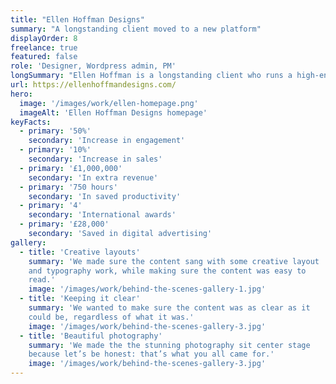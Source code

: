 ```yaml
---
title: "Ellen Hoffman Designs"
summary: "A longstanding client moved to a new platform"
displayOrder: 8
freelance: true
featured: false
role: 'Designer, Wordpress admin, PM'
longSummary: "Ellen Hoffman is a longstanding client who runs a high-end jewelry business in Dallas. A few years ago, I built her first website on Wordpress with a WooCommerce plugin. In early 2020, Ellen reached out again for a refresh. She needed to update her branding, but also wanted a more robust online shopping presence. To make it easier for Ellen and her small team to manage the online storefront, I moved her from Wordpress (which was difficult to maintain without my help) to Shopify."
url: https://ellenhoffmandesigns.com/
hero:
  image: '/images/work/ellen-homepage.png'
  imageAlt: 'Ellen Hoffman Designs homepage'
keyFacts:
  - primary: '50%'
    secondary: 'Increase in engagement'
  - primary: '10%'
    secondary: 'Increase in sales'
  - primary: '£1,000,000'
    secondary: 'In extra revenue'
  - primary: '750 hours'
    secondary: 'In saved productivity'
  - primary: '4'
    secondary: 'International awards'
  - primary: '£28,000'
    secondary: 'Saved in digital advertising'
gallery:
  - title: 'Creative layouts'
    summary: 'We made sure the content sang with some creative layout
    and typography work, while making sure the content was easy to
    read.'
    image: '/images/work/behind-the-scenes-gallery-1.jpg'
  - title: 'Keeping it clear'
    summary: 'We wanted to make sure the content was as clear as it
    could be, regardless of what it was.'
    image: '/images/work/behind-the-scenes-gallery-3.jpg'
  - title: 'Beautiful photography'
    summary: 'We made the the stunning photography sit center stage
    because let’s be honest: that’s what you all came for.'
    image: '/images/work/behind-the-scenes-gallery-3.jpg'
---
```


